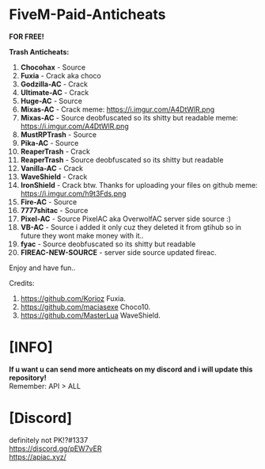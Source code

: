 # FiveM-Paid-Anticheats
**FOR FREE!**



<strong>Trash Anticheats:</strong>
1. **Chocohax** - Source
2. **Fuxia** - Crack aka choco
3. **Godzilla-AC** - Crack
4. **Ultimate-AC** - Crack
5. **Huge-AC** - Source
6. **Mixas-AC** - Crack meme: https://i.imgur.com/A4DtWlR.png
7. **Mixas-AC** - Source deobfuscated so its shitty but readable meme: https://i.imgur.com/A4DtWlR.png
8. **MustRPTrash** - Source
9. **Pika-AC** - Source
10. **ReaperTrash** - Crack
11. **ReaperTrash** - Source deobfuscated so its shitty but readable
12. **Vanilla-AC** - Crack
13. **WaveShield** - Crack
14. **IronShield** - Crack btw. Thanks for uploading your files on github meme: https://i.imgur.com/h9t3Fds.png
15. **Fire-AC** - Source
16. **7777shitac** - Source
17. **Pixel-AC** - Source PixelAC aka OverwolfAC server side source :) 
18. **VB-AC** - Source i added it only cuz they deleted it from gtihub so in future they wont make money with it..
19. **fyac** - Source deobfuscated so its shitty but readable
20. **FIREAC-NEW-SOURCE** - server side source updated fireac. 

Enjoy and have fun..


Credits:
1. https://github.com/Korioz Fuxia.
2. https://github.com/maciasexe Choco10.
3. https://github.com/MasterLua WaveShield.
# [INFO]
**If u want u can send more anticheats on my discord and i will update this repository!** <br>
Remember: API > ALL

# [Discord]
definitely not PK!?#1337 <br>
https://discord.gg/pEW7vER <br>
https://apiac.xyz/


